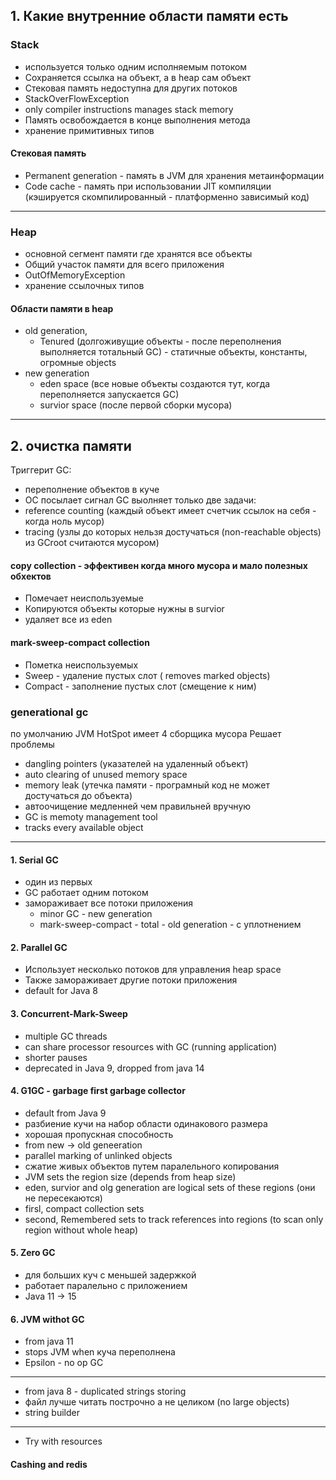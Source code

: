 ## 1. Какие внутренние области памяти есть

### Stack
- используется только одним исполняемым потоком
- Сохраняется ссылка на объект, а в heap сам объект
- Стековая память недоступна для других потоков
- StackOverFlowException
- only compiler instructions manages stack memory
- Память освобождается в конце выполнения метода
- хранение примитивных типов

#### Стековая память
- Permanent generation - память в JVM для хранения метаинформации 
- Code cache - память при использовании JIT компиляции (кэшируется скомпилированный - платформенно зависимый код)

---

### Heap
- основной сегмент памяти где хранятся все объекты
- Общий участок памяти для всего приложения
- OutOfMemoryException
- хранение ссылочных типов

#### Области памяти в heap
- old generation, 
    - Tenured (долгоживущие объекты - после переполнения выполняется тотальный GC) - статичные объекты, константы, огромные objects
- new generation
    - eden space (все новые объекты создаются тут, когда переполняется запускается GC)
    - survior space (после первой сборки мусора)

---

## 2. очистка памяти


Триггерит GC:
- переполнение объектов в куче
- ОС посылает сигнал
GC выолняет только две задачи:
- reference counting (каждый объект имеет счетчик ссылок на себя - когда ноль мусор)
- tracing (узлы до которых нельзя достучаться (non-reachable objects) из GCroot считаются мусором)

    
#### copy collection - эффективен когда много мусора и мало полезных обхектов
- Помечает неиспользуемые
- Копируются объекты которые нужны в survior
- удаляет все из eden

#### mark-sweep-compact collection 
- Пометка неиспользуемых
- Sweep - удаление пустых слот ( removes marked objects)
- Compact - заполнение пустых слот (смещение к ним)

### generational gc 
по умолчанию JVM HotSpot имеет 4 сборщика мусора
Решает проблемы
- dangling pointers (указателей на удаленный объект)
- auto clearing of unused memory space
- memory leak (утечка памяти - програмный код не может достучаться до объекта)
- автоочищение медленней чем правильней вручную
- GC is memoty management tool
- tracks every available object

---

#### 1. Serial GC
- один из первых
- GC работает одним потоком
- замораживает все потоки приложения
   - minor GC - new generation
   - mark-sweep-compact - total - old generation - с уплотнением
   
#### 2. Parallel GC
- Использует несколько потоков для управления heap space
- Также замораживает другие потоки приложения
- default for Java 8


#### 3. Concurrent-Mark-Sweep
- multiple GC threads 
- can share processor resources with GC (running application)
- shorter pauses
- deprecated in Java 9, dropped from java 14

#### 4. G1GC - garbage first garbage collector
- default from Java 9
- разбиение кучи на набор области одинакового размера
- хорошая пропускная способность
- from new -> old geneeration
- parallel marking of unlinked objects 
- сжатие живых объектов путем паралельного копирования
- JVM sets the region size (depends from heap size)
- eden, survior and olg generation are logical sets of these regions (они не пересекаются)
- firsl, compact collection sets 
- second, Remembered sets to track references into regions (to scan only region without whole heap)

#### 5. Zero GC
- для больших куч с меньшей задержкой
- работает паралельно с приложением 
- Java 11 -> 15

#### 6. JVM withot GC
- from java 11
- stops JVM when куча переполнена
- Epsilon - no op GC


--- 

- from java 8 - duplicated strings storing
- файл лучше читать построчно а не целиком (no large objects)
- string builder

--- 

- Try with resources
#### Cashing and redis
